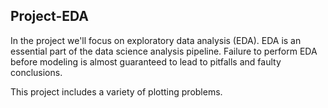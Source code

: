 ## Project-EDA

In the project we'll focus on exploratory data analysis (EDA). EDA is an essential part of the data science analysis pipeline. Failure to perform EDA before modeling is almost guaranteed to lead to pitfalls and faulty conclusions. 

This project includes a variety of plotting problems. 
